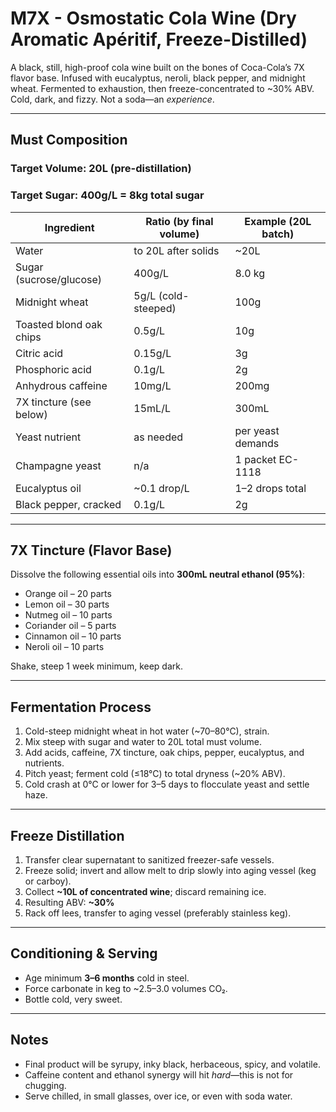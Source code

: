 # M7X - Osmostatic Cola Wine (Dry Aromatic Apéritif, Freeze-Distilled)

A black, still, high-proof cola wine built on the bones of Coca-Cola’s 7X flavor base. Infused with eucalyptus, neroli, black pepper, and midnight wheat. Fermented to exhaustion, then freeze-concentrated to ~30% ABV. Cold, dark, and fizzy. Not a soda—an *experience*.

---

## Must Composition

### Target Volume: 20L (pre-distillation)  
### Target Sugar: 400g/L = **8kg total sugar**

| Ingredient               | Ratio (by final volume) | Example (20L batch) |
|--------------------------|--------------------------|---------------------|
| Water                    | to 20L after solids      | ~20L                |
| Sugar (sucrose/glucose)  | 400g/L                   | 8.0 kg              |
| Midnight wheat           | 5g/L (cold-steeped)      | 100g                |
| Toasted blond oak chips  | 0.5g/L                   | 10g                 |
| Citric acid              | 0.15g/L                  | 3g                  |
| Phosphoric acid          | 0.1g/L                   | 2g                  |
| Anhydrous caffeine       | 10mg/L                   | 200mg               |
| 7X tincture (see below)  | 15mL/L                   | 300mL               |
| Yeast nutrient           | as needed                | per yeast demands   |
| Champagne yeast          | n/a                      | 1 packet EC-1118    |
| Eucalyptus oil           | ~0.1 drop/L              | 1–2 drops total     |
| Black pepper, cracked    | 0.1g/L                   | 2g                  |

---

## 7X Tincture (Flavor Base)

Dissolve the following essential oils into **300mL neutral ethanol (95%)**:

- Orange oil – 20 parts
- Lemon oil – 30 parts
- Nutmeg oil – 10 parts
- Coriander oil – 5 parts
- Cinnamon oil – 10 parts
- Neroli oil – 10 parts

Shake, steep 1 week minimum, keep dark.

---

## Fermentation Process

1. Cold-steep midnight wheat in hot water (~70–80°C), strain.
2. Mix steep with sugar and water to 20L total must volume.
3. Add acids, caffeine, 7X tincture, oak chips, pepper, eucalyptus, and nutrients.
4. Pitch yeast; ferment cold (≤18°C) to total dryness (~20% ABV).
5. Cold crash at 0°C or lower for 3–5 days to flocculate yeast and settle haze.

---

## Freeze Distillation

1. Transfer clear supernatant to sanitized freezer-safe vessels.
2. Freeze solid; invert and allow melt to drip slowly into aging vessel (keg or carboy).
3. Collect **~10L of concentrated wine**; discard remaining ice.
4. Resulting ABV: **~30%**
5. Rack off lees, transfer to aging vessel (preferably stainless keg).

---

## Conditioning & Serving

- Age minimum **3–6 months** cold in steel.
- Force carbonate in keg to ~2.5–3.0 volumes CO₂.
- Bottle cold, very sweet.

---

## Notes

- Final product will be syrupy, inky black, herbaceous, spicy, and volatile.
- Caffeine content and ethanol synergy will hit *hard*—this is not for chugging.
- Serve chilled, in small glasses, over ice, or even with soda water.